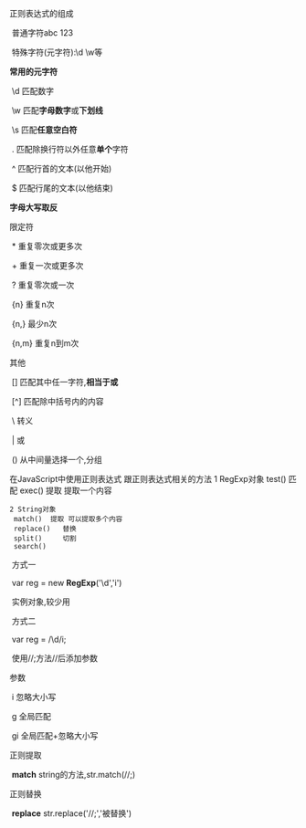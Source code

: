 正则表达式的组成

​	普通字符abc   123

​	特殊字符(元字符):\d  \w等

**常用的元字符**

​	\d	匹配数字

​	\w	匹配**字母数字**或**下划线**

​	\s	匹配**任意空白符**

​	.	匹配除换行符以外任意**单个**字符

​	^	匹配行首的文本(以他开始)

​	$	匹配行尾的文本(以他结束)

**字母大写取反**

限定符

​	\*	重复零次或更多次

​	\+	重复一次或更多次

​	?	重复零次或一次

​	{n}	重复n次

​	{n,}	最少n次

​	{n,m}	重复n到m次

其他

​	[]	匹配其中任一字符,**相当于或**

​	[^]	匹配除中括号内的内容

​	\	转义

​	|	或

​	()	从中间量选择一个,分组

在JavaScript中使用正则表达式
   跟正则表达式相关的方法
   1 RegExp对象
     test()   匹配
     exec()   提取 提取一个内容

    2 String对象
     match()  提取 可以提取多个内容
     replace()   替换
     split()     切割
     search()

​	方式一

​	var reg = new **RegExp**('\d','i')

​	实例对象,较少用

​	方式二

​	var reg = /\d/i;

​	使用//;方法//后添加参数

参数

​	i	忽略大小写

​	g	全局匹配

​	gi	全局匹配+忽略大小写

正则提取

​	**match**	string的方法,str.match(//;)

正则替换

​	**replace**	str.replace('//;','被替换')



​	



